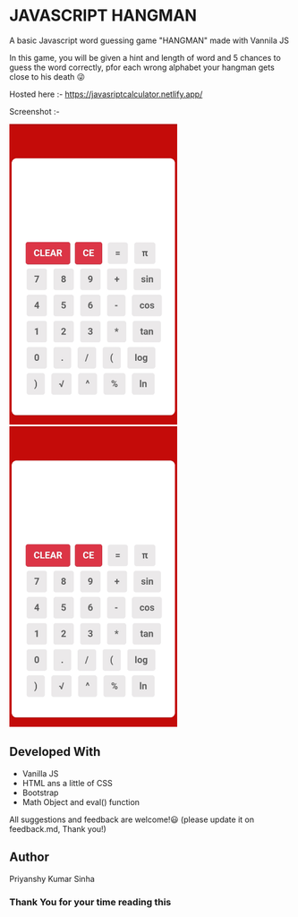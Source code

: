 # JAVASCRIPT HANGMAN 

A basic Javascript word guessing game "HANGMAN" made with Vannila JS

In this game, you will be given a hint and length of word and 5 chances to guess the word correctly, pfor each wrong alphabet your hangman gets close to his death 😜


Hosted here :- https://javasriptcalculator.netlify.app/

Screenshot :-

<img width = "300px" src ="https://github.com/PriyanshuKumarSinha/javascript_calculator/blob/main/project_screenshot_mobile.jpg.jpg"></img>
<img width = "300px" src ="https://github.com/PriyanshuKumarSinha/javascript_calculator/blob/main/project_screenshot_mobile.jpg.jpg"></img>

## Developed With

- Vanilla JS
- HTML ans a little of CSS
- Bootstrap 
- Math Object and eval() function

All suggestions and feedback are welcome!😃
(please update it on feedback.md, Thank you!)

## Author

Priyanshy Kumar Sinha

### Thank You for your time reading this
